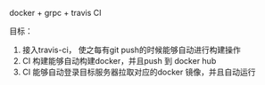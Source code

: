 docker + grpc + travis CI


目标：
1. 接入travis-ci， 使之每有git push的时候能够自动进行构建操作
2. CI 构建能够自动构建docker，并且push 到 docker hub
3. CI 能够自动登录目标服务器拉取对应的docker 镜像，并且自动运行

